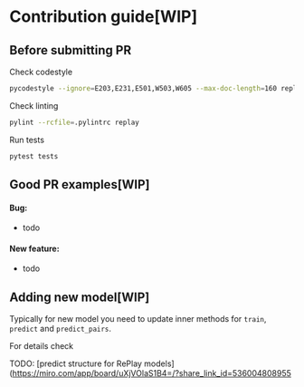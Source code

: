 # Contribution guide[WIP]

## Before submitting PR

Check codestyle
```bash
pycodestyle --ignore=E203,E231,E501,W503,W605 --max-doc-length=160 replay tests
```

Check linting
```bash
pylint --rcfile=.pylintrc replay
```

Run tests
```bash
pytest tests
```

## Good PR examples[WIP]

#### Bug:

- todo

#### New feature:

- todo



## Adding new model[WIP]

Typically for new model you need to update inner methods for `train`, `predict` and `predict_pairs`.

For details check

TODO: [predict structure for RePlay models](https://miro.com/app/board/uXjVOlaS1B4=/?share_link_id=536004808955
 
